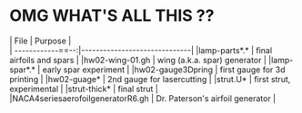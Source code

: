 
# OMG WHAT'S ALL THIS ??

| File             | Purpose                      |      
| ------------==--:|------------------------------|
|lamp-parts*.*     | final airfoils and spars     |
|hw02-wing-01.gh   | wing (a.k.a. spar) generator |
|lamp-spar*.*      | early spar experiment        |
|hw02-gauge3Dpring | first gauge for 3d printing  |
|hw02-guage*       | 2nd gauge for lasercutting   |
|strut.U*          | first strut, experimental    |
|strut-thick*      | final strut                  |
|NACA4seriesaerofoilgeneratorR6.gh | Dr. Paterson's airfoil generator |
